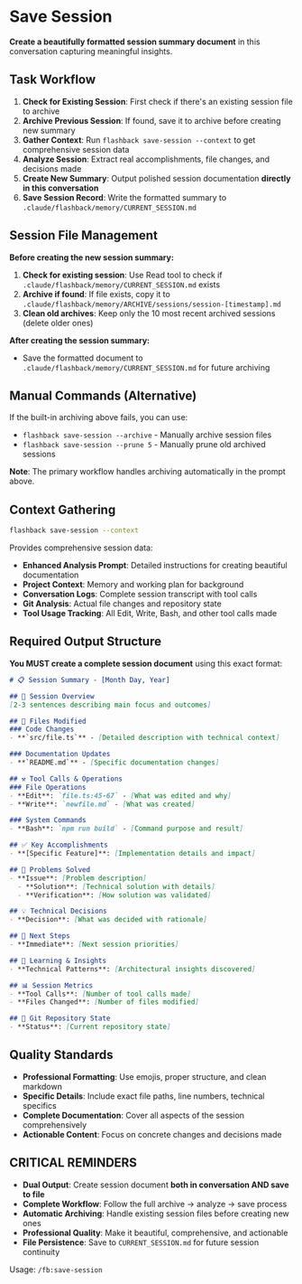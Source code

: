 # Save Session

**Create a beautifully formatted session summary document** in this conversation capturing meaningful insights.

## Task Workflow
1. **Check for Existing Session**: First check if there's an existing session file to archive
2. **Archive Previous Session**: If found, save it to archive before creating new summary
3. **Gather Context**: Run `flashback save-session --context` to get comprehensive session data
4. **Analyze Session**: Extract real accomplishments, file changes, and decisions made  
5. **Create New Summary**: Output polished session documentation **directly in this conversation**
6. **Save Session Record**: Write the formatted summary to `.claude/flashback/memory/CURRENT_SESSION.md`

## Session File Management
**Before creating the new session summary:**

1. **Check for existing session**: Use Read tool to check if `.claude/flashback/memory/CURRENT_SESSION.md` exists
2. **Archive if found**: If file exists, copy it to `.claude/flashback/memory/ARCHIVE/sessions/session-[timestamp].md` 
3. **Clean old archives**: Keep only the 10 most recent archived sessions (delete older ones)

**After creating the session summary:**
- Save the formatted document to `.claude/flashback/memory/CURRENT_SESSION.md` for future archiving

## Manual Commands (Alternative)
If the built-in archiving above fails, you can use:
- `flashback save-session --archive` - Manually archive session files  
- `flashback save-session --prune 5` - Manually prune old archived sessions

**Note**: The primary workflow handles archiving automatically in the prompt above.

## Context Gathering
```bash
flashback save-session --context
```

Provides comprehensive session data:
- **Enhanced Analysis Prompt**: Detailed instructions for creating beautiful documentation
- **Project Context**: Memory and working plan for background
- **Conversation Logs**: Complete session transcript with tool calls
- **Git Analysis**: Actual file changes and repository state
- **Tool Usage Tracking**: All Edit, Write, Bash, and other tool calls made

## Required Output Structure
**You MUST create a complete session document** using this exact format:

```markdown
# 📋 Session Summary - [Month Day, Year]

## 🎯 Session Overview  
[2-3 sentences describing main focus and outcomes]

## 📁 Files Modified
### Code Changes
- **`src/file.ts`** - [Detailed description with technical context]

### Documentation Updates  
- **`README.md`** - [Specific documentation changes]

## ⚒️ Tool Calls & Operations
### File Operations
- **Edit**: `file.ts:45-67` - [What was edited and why]
- **Write**: `newfile.md` - [What was created]

### System Commands
- **Bash**: `npm run build` - [Command purpose and result]

## ✅ Key Accomplishments
- **[Specific Feature]**: [Implementation details and impact]

## 🔧 Problems Solved
- **Issue**: [Problem description]
  - **Solution**: [Technical solution with details]
  - **Verification**: [How solution was validated]

## 💡 Technical Decisions
- **Decision**: [What was decided with rationale]

## 🔄 Next Steps
- **Immediate**: [Next session priorities]

## 🧠 Learning & Insights
- **Technical Patterns**: [Architectural insights discovered]

## 📊 Session Metrics
- **Tool Calls**: [Number of tool calls made]
- **Files Changed**: [Number of files modified]

## 🌳 Git Repository State
- **Status**: [Current repository state]
```

## Quality Standards
- **Professional Formatting**: Use emojis, proper structure, and clean markdown
- **Specific Details**: Include exact file paths, line numbers, technical specifics  
- **Complete Documentation**: Cover all aspects of the session comprehensively
- **Actionable Content**: Focus on concrete changes and decisions made

## CRITICAL REMINDERS
- **Dual Output**: Create session document **both in conversation AND save to file**
- **Complete Workflow**: Follow the full archive → analyze → save process
- **Automatic Archiving**: Handle existing session files before creating new ones
- **Professional Quality**: Make it beautiful, comprehensive, and actionable
- **File Persistence**: Save to `CURRENT_SESSION.md` for future session continuity

Usage: `/fb:save-session`